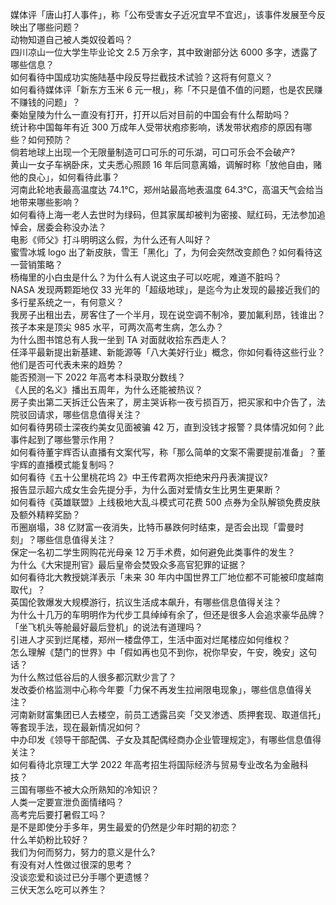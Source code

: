 媒体评「唐山打人事件」，称「公布受害女子近况宜早不宜迟」，该事件发展至今反映出了哪些问题？  
动物知道自己被人类奴役着吗？  
四川凉山一位大学生毕业论文 2.5 万余字，其中致谢部分达 6000 多字，透露了哪些信息？  
如何看待中国成功实施陆基中段反导拦截技术试验？这将有何意义？  
如何看待媒体评「新东方玉米 6 元一根」，称「不只是值不值的问题，也是农民赚不赚钱的问题」？  
秦始皇陵为什么一直没有打开，打开以后对目前的中国会有什么帮助吗？  
统计称中国每年有近 300 万成年人受带状疱疹影响，诱发带状疱疹的原因有哪些？如何预防？  
倘若地球上出现一个无限量制造可口可乐的可乐湖，可口可乐会不会破产?  
黄山一女子车祸卧床，丈夫悉心照顾 16 年后同意离婚，调解时称「放他自由，赌他的良心」，如何看待此事？  
河南此轮地表最高温度达 74.1℃，郑州站最高地表温度 64.3℃，高温天气会给当地带来哪些影响？  
如何看待上海一老人去世时为绿码，但其家属却被判为密接、赋红码，无法参加追悼会，居委会称没办法？  
电影《师父》打斗明明这么假，为什么还有人叫好？  
蜜雪冰城 logo 出了新皮肤，雪王「黑化」了，为何会突然改变颜色？如何看待这一营销策略？  
杨梅里的小白虫是什么？为什么有人说这虫子可以吃呢，难道不脏吗？  
NASA 发现两颗距地仅 33 光年的「超级地球」，是迄今为止发现的最接近我们的多行星系统之一，有何意义？  
我房子出租出去，房客住了一个半月，现在说空调不制冷，要加氟利昂，钱谁出？  
孩子本来是顶尖 985 水平，可两次高考生病，怎么办？  
为什么图书馆总有人我一坐到 TA 对面就收拾东西走人？  
任泽平最新提出新基建、新能源等「八大美好行业」概念，你如何看待这些行业？他们是否可代表未来的趋势？  
能否预测一下 2022 年高考本科录取分数线？  
《人民的名义》播出五周年，为什么还能被热议？  
房子卖出第二天拆迁公告来了，房主哭诉称一夜亏损百万，把买家和中介告了，法院驳回请求，哪些信息值得关注？  
如何看待男硕士深夜约美女见面被骗 42 万，直到没钱才报警？具体情况如何？此事件起到了哪些警示作用？  
如何看待董宇辉否认直播有文案代写，称「那么简单的文案不需要提前准备」？董宇辉的直播模式能复制吗？  
如何看待《五十公里桃花坞 2》中王传君两次拒绝宋丹丹表演提议?  
报告显示超六成女生会先提分手，为什么面对爱情女生比男生更果断？  
如何看待《英雄联盟》上线极地大乱斗模式可花费 500 点券为全队解锁免费皮肤及额外精粹奖励？  
币圈崩塌，38 亿财富一夜消失，比特币暴跌何时结束，是否会出现「雷曼时刻」？哪些信息值得关注？  
保定一名初二学生网购花光母亲 12 万手术费，如何避免此类事件的发生？  
为什么《大宋提刑官》最后皇帝会焚毁众多高官犯罪的证据？  
如何看待北大教授姚洋表示「未来 30 年内中国世界工厂地位都不可能被印度越南取代」？  
英国伦敦爆发大规模游行，抗议生活成本飙升，有哪些信息值得关注？  
为什么十几万的车明明作为代步工具绰绰有余了，但还是很多人会追求豪华品牌？  
「坐飞机头等舱最好最后登机」的说法有道理吗？  
引进人才买到烂尾楼，郑州一楼盘停工，生活中面对烂尾楼应如何维权？  
怎么理解《楚门的世界》中「假如再也见不到你，祝你早安，午安，晚安」这句话？  
为什么熬过低谷后的人很多都沉默少言了？  
发改委价格监测中心称今年要「力保不再发生拉闸限电现象」，哪些信息值得关注？  
河南新财富集团已人去楼空，前员工透露吕奕「交叉渗透、质押套现、取道信托」等套现手法，现在最新情况如何？  
中办印发《领导干部配偶、子女及其配偶经商办企业管理规定》，有哪些信息值得关注？  
如何看待北京理工大学 2022 年高考招生将国际经济与贸易专业改名为金融科技？  
三国有哪些不被大众所熟知的冷知识？  
人类一定要宣泄负面情绪吗？  
高考完后要打暑假工吗？  
是不是即使分手多年，男生最爱的仍然是少年时期的初恋？  
什么羊奶粉比较好？  
我们为何而努力，努力的意义是什么?  
有没有对人性做过很深的思考？  
没谈恋爱和谈过已分手哪个更遗憾？  
三伏天怎么吃可以养生？  
